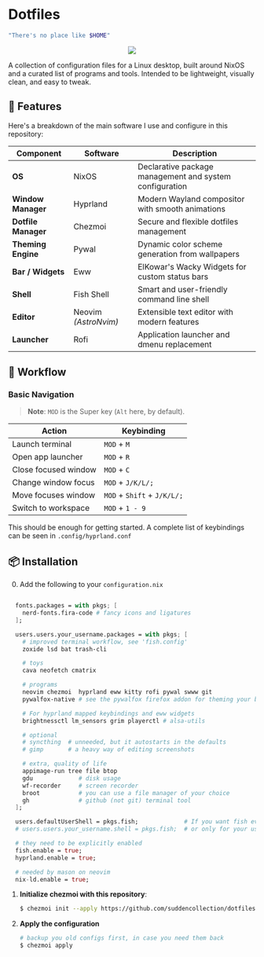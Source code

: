 # Dotfiles
```bash
"There's no place like $HOME"
```

</p>
<p align="center">
  <img src="https://github.com/suddencollection/dotfiles/blob/main/etc/screenshot-260725-164947.png?raw=true"/>
</p>

A collection of configuration files for a Linux desktop, built around NixOS and a curated list of programs and tools. Intended to be lightweight, visually clean, and easy to tweak.
  
## 🚀 Features

Here's a breakdown of the main software I use and configure in this repository:

| Component | Software | Description |
|-----------|----------|-------------|
| **OS** | NixOS | Declarative package management and system configuration |
| **Window Manager** | Hyprland | Modern Wayland compositor with smooth animations |
| **Dotfile Manager** | Chezmoi | Secure and flexible dotfiles management |
| **Theming Engine** | Pywal | Dynamic color scheme generation from wallpapers |
| **Bar / Widgets** | Eww | ElKowar's Wacky Widgets for custom status bars |
| **Shell** | Fish Shell | Smart and user-friendly command line shell |
| **Editor** | Neovim _(AstroNvim)_ | Extensible text editor with modern features |
| **Launcher** | Rofi | Application launcher and dmenu replacement |

## 🎯 Workflow
### Basic Navigation

> **Note**: `MOD` is the Super key (`Alt` here, by default).

| Action                  | Keybinding                |
| ----------------------- | ------------------------- |
| Launch terminal         | `MOD` + `M`                   |
| Open app launcher     | `MOD` + `R`                   |
| Close focused window     | `MOD` + `C`                   |
| Change window focus     | `MOD` + `J/K/L/;`             |
| Move focuses window      | `MOD` + `Shift` + `J/K/L/;`     |
| Switch to workspace     | `MOD` + `1 - 9`               |

This should be enough for getting started. A complete list of keybindings can be seen in `.config/hyprland.conf`

## 📦 Installation
0. Add the following to your `configuration.nix`

```nix

  fonts.packages = with pkgs; [ 
    nerd-fonts.fira-code # fancy icons and ligatures
  ];

  users.users.your_username.packages = with pkgs; [
    # improved terminal workflow, see 'fish.config'
    zoxide lsd bat trash-cli

    # toys
    cava neofetch cmatrix

    # programs
    neovim chezmoi  hyprland eww kitty rofi pywal swww git
    pywalfox-native # see the pywalfox firefox addon for theming your browser

    # For hyprland mapped keybindings and eww widgets
    brightnessctl lm_sensors grim playerctl # alsa-utils

    # optional
    # syncthing  # unneeded, but it autostarts in the defaults
    # gimp       # a heavy way of editing screenshots

    # extra, quality of life
    appimage-run tree file btop
    gdu             # disk usage
    wf-recorder     # screen recorder
    broot           # you can use a file manager of your choice
    gh              # github (not git) terminal tool
  ];

  users.defaultUserShell = pkgs.fish;             # If you want fish everywhere
  # users.users.your_username.shell = pkgs.fish;  # or only for your user

  # they need to be explicitly enabled
  fish.enable = true;
  hyprland.enable = true;

  # needed by mason on neovim
  nix-ld.enable = true;
```

1. **Initialize chezmoi with this repository**:
   ```bash
   $ chezmoi init --apply https://github.com/suddencollection/dotfiles.git
   ```

2. **Apply the configuration**
   ```bash
   # backup you old configs first, in case you need them back
   $ chezmoi apply
    ```
